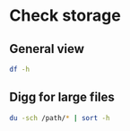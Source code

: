 # Check storage

## General view

```bash
df -h
```

## Digg for large files

```bash
du -sch /path/* | sort -h
```
